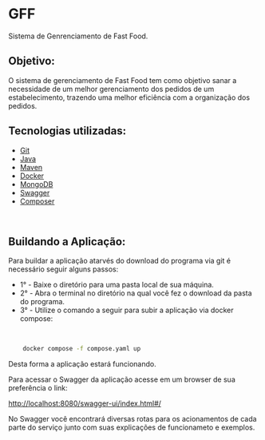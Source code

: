 # **GFF**

Sistema de Genrenciamento de Fast Food.


## **Objetivo**: 
O sistema de gerenciamento de Fast Food tem como objetivo sanar a necessidade de um melhor gerenciamento dos pedidos de um estabelecimento, trazendo uma melhor eficiência com a organização dos pedidos.


## **Tecnologias utilizadas:**
- [Git](https://git-scm.com/downloads)
- [Java](https://www.oracle.com/java/)
- [Maven](https://maven.apache.org/)
- [Docker](https://docs.docker.com/)
- [MongoDB](https://www.mongodb.com/)
- [Swagger](https://swagger.io/docs/specification/about/)
- [Composer](https://getcomposer.org/)

<br>

## **Buildando a Aplicação:**

Para buildar a aplicação atarvés do download do programa via git é necessário seguir alguns passos:
<br>
- 1° - Baixe o diretório para uma pasta local de sua máquina.
- 2° - Abra o terminal no diretório na qual você fez o download da pasta do programa.
- 3° - Utilize o comando a seguir para subir a aplicação via docker compose:
<br>

```bash
    docker compose -f compose.yaml up
```
Desta forma a aplicação estará funcionando.

Para acessar o Swagger da aplicação acesse em um browser de sua preferência o link:
<br>

[http://localhost:8080/swagger-ui/index.html#/](http://localhost:8080/swagger-ui/index.html#/)

No Swagger você encontrará diversas rotas para os acionamentos de cada parte do serviço junto com suas explicações de funcionameto e exemplos.
